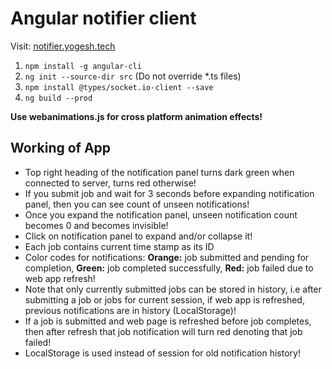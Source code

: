 # Angular notifier client

Visit: [notifier.yogesh.tech](http://notifier.yogesh.tech) 

1. ```npm install -g angular-cli```
2. ```ng init --source-dir src``` (Do not override *.ts files)
3. ```npm install @types/socket.io-client --save```
4. ```ng build --prod```

**Use webanimations.js for cross platform animation effects!**

## Working of App

* Top right heading of the notification panel turns dark green when connected to server, turns red otherwise!
* If you submit job and wait for 3 seconds before expanding notification panel, then you can see count of unseen notifications!
* Once you expand the notification panel, unseen notification count becomes 0 and becomes invisible!
* Click on notification panel to expand and/or collapse it!
* Each job contains current time stamp as its ID
* Color codes for notifications: **Orange:** job submitted and pending for completion, **Green:** job completed successfully, **Red:** job failed due to web app refresh!
* Note that only currently submitted jobs can be stored in history, i.e after submitting a job or jobs for current session, if web app is refreshed, previous notifications are in history (LocalStorage)!
* If a job is submitted and web page is refreshed before job completes, then after refresh that job notification will turn red denoting that job failed!
* LocalStorage is used instead of session for old notification history!
